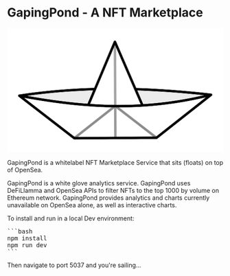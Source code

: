 # GapingPond - A NFT Marketplace

![GapingPond Paper Boat Loago](/public/Paperboat.svg)

GapingPond is a whitelabel NFT Marketplace Service that sits (floats) on top of OpenSea.

GapingPond is a white glove analytics service. GapingPond uses DeFiLlamma and OpenSea APIs to filter NFTs to the top 1000 by volume on Ethereum network. GapingPond provides analytics and charts currently unavailable on OpenSea alone, as well as interactive charts.

To install and run in a local Dev environment:

<pre>
```bash
npm install
npm run dev
```
</pre>

Then navigate to port 5037 and you're sailing...
